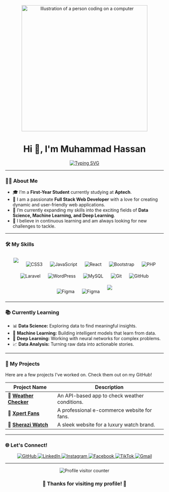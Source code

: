 <div align="center">
  <img src="https://raw.githubusercontent.com/MicaelliMedeiros/micaellimedeiros/master/image/computer-illustration.png" alt="Illustration of a person coding on a computer" width="400" />
</div>

<h1 align="center">Hi 👋, I'm Muhammad Hassan</h1>

<div align="center">
  <a href="https://git.io/typing-svg">
    <img src="https://readme-typing-svg.herokuapp.com?font=Fira+Code&size=25&pause=1000&color=20C20E¢er=true&vCenter=true&width=435&lines=Full+Stack+Web+Developer;Tech+Enthusiast;Diving+into+Data+Science;Always+Learning+%26+Building" alt="Typing SVG" />
  </a>
</div>

<hr>

### 👨‍💻 About Me

- 🎓 I’m a **First-Year Student** currently studying at **Aptech**.
- 🚀 I am a passionate **Full Stack Web Developer** with a love for creating dynamic and user-friendly web applications.
- 🧠 I’m currently expanding my skills into the exciting fields of **Data Science, Machine Learning, and Deep Learning**.
- 🌱 I believe in continuous learning and am always looking for new challenges to tackle.

<hr>

### 🛠️ My Skills

<p align="center">
  <img src="https://cdn1.iconfinder.com/data/icons/logotypes/32/badge-html-5-128.png"  style="margin: 10px;"/>
  <img src="https://cdn1.iconfinder.com/data/icons/logotypes/32/badge-css-3-128.png" alt="CSS3" style="margin: 10px;"/>
  <img src="https://cdn-icons-png.flaticon.com/128/5968/5968292.png" alt="JavaScript" style="margin: 10px;"/>
  <img src="https://cdn2.iconfinder.com/data/icons/designer-skills/128/code-programming-javascript-jquery-develop-framework-language-128.png"  alt="React" style="margin: 10px;"/>
  <img src="https://cdn-icons-png.flaticon.com/128/5968/5968672.png" alt="Bootstrap" style="margin: 10px;"/>
  <img src="https://cdn-icons-png.flaticon.com/128/5968/5968332.png" alt="PHP" style="margin: 10px;"/>
  <img src="https://cdn4.iconfinder.com/data/icons/logos-3/256/laravel-128.png" alt="Laravel" style="margin: 10px;"/>
  <img src="https://cdn2.iconfinder.com/data/icons/social-icons-33/128/Wordpress-128.png" alt="WordPress" style="margin: 10px;"/>
  <img src="https://cdn4.iconfinder.com/data/icons/logos-3/181/MySQL-128.png" alt="MySQL" style="margin: 10px;"/>
  <img src="https://cdn3.iconfinder.com/data/icons/social-media-2169/24/social_media_social_media_logo_git-128.png" alt="Git" style="margin: 10px;"/>
  <img src="https://cdn-icons-png.flaticon.com/128/270/270798.png" alt="GitHub" style="margin: 10px;"/>
  <img src="https://cdn4.iconfinder.com/data/icons/logos-brands-in-colors/3000/figma-logo-128.png" alt="Figma" style="margin: 10px;"/>
  <img src="https://cdn-icons-png.flaticon.com/128/10701/10701004.png" alt="Figma" style="margin: 10px;"/>
  <img src="https://cdn0.iconfinder.com/data/icons/server-it-2/64/14-Hosting-128.png" style="margin: 10px;"/>
</p>

<hr>

### 📚 Currently Learning

- 📊 **Data Science:** Exploring data to find meaningful insights.
- 🤖 **Machine Learning:** Building intelligent models that learn from data.
- 🧠 **Deep Learning:** Working with neural networks for complex problems.
- 📈 **Data Analysis:** Turning raw data into actionable stories.

<hr>

### 💼 My Projects

Here are a few projects I've worked on. Check them out on my GitHub!

| Project Name                                                   | Description                                  |
| -------------------------------------------------------------- | -------------------------------------------- |
| 🔗 [**Weather Checker**](https://github.com/MHassanDeveloper/Weather-Checker) | An API-based app to check weather conditions. |
| 🔗 [**Xpert Fans**](https://github.com/MHassanDeveloper/Xpert-Fans)          | A professional e-commerce website for fans.  |
| 🔗 [**Sherazi Watch**](https://github.com/MHassanDeveloper/Sherazi-Watch)       | A sleek website for a luxury watch brand.    |

<hr>

### 🌐 Let's Connect!

<p align="center">
  <a href="https://github.com/MHassanDeveloper" target="_blank">
    <img src="https://img.shields.io/badge/GitHub-181717?style=for-the-badge&logo=github&logoColor=white" alt="GitHub"/>
  </a>
  <a href="https://www.linkedin.com/in/hassan-sherazi-67559834a/" target="_blank">
    <img src="https://img.shields.io/badge/LinkedIn-0A66C2?style=for-the-badge&logo=linkedin&logoColor=white" alt="LinkedIn"/>
  </a>
  <a href="https://www.instagram.com/sheraziofficial0/" target="_blank">
    <img src="https://img.shields.io/badge/Instagram-E4405F?style=for-the-badge&logo=instagram&logoColor=white" alt="Instagram"/>
  </a>
  <a href="https://www.facebook.com/hassan.aslam.60964" target="_blank">
    <img src="https://img.shields.io/badge/Facebook-1877F2?style=for-the-badge&logo=facebook&logoColor=white" alt="Facebook"/>
  </a>
  <a href="https://tiktok.com/@hassanaslam42" target="_blank">
    <img src="https://img.shields.io/badge/TikTok-000000?style=for-the-badge&logo=tiktok&logoColor=white" alt="TikTok"/>
  </a>
  <a href="mailto:mhassansherazi152@gmail.com" target="_blank">
    <img src="https://img.shields.io/badge/Gmail-EA4335?style=for-the-badge&logo=gmail&logoColor=white" alt="Gmail"/>
  </a>
</p>

<hr>

<div align="center">
  <img src="https://komarev.com/ghpvc/?username=MHassanDeveloper&label=Profile%20Visitors&color=20C20E&style=flat-square" alt="Profile visitor counter"/>
</div>

<h3 align="center">🌟 Thanks for visiting my profile! 🌟</h3>
